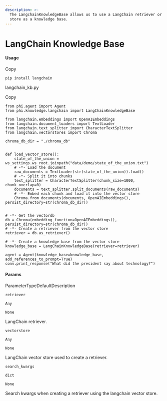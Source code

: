 ```yaml
---
description: >-
  The LangchainKnowledgeBase allows us to use a LangChain retriever or vector
  store as a knowledge base.
---
```


# LangChain Knowledge Base

#### Usage <a href="#usage" id="usage"></a>

Copy

```
pip install langchain
```

langchain\_kb.py

Copy

```
from phi.agent import Agent
from phi.knowledge.langchain import LangChainKnowledgeBase

from langchain.embeddings import OpenAIEmbeddings
from langchain.document_loaders import TextLoader
from langchain.text_splitter import CharacterTextSplitter
from langchain.vectorstores import Chroma

chroma_db_dir = "./chroma_db"


def load_vector_store():
    state_of_the_union = ws_settings.ws_root.joinpath("data/demo/state_of_the_union.txt")
    # -*- Load the document
    raw_documents = TextLoader(str(state_of_the_union)).load()
    # -*- Split it into chunks
    text_splitter = CharacterTextSplitter(chunk_size=1000, chunk_overlap=0)
    documents = text_splitter.split_documents(raw_documents)
    # -*- Embed each chunk and load it into the vector store
    Chroma.from_documents(documents, OpenAIEmbeddings(), persist_directory=str(chroma_db_dir))


# -*- Get the vectordb
db = Chroma(embedding_function=OpenAIEmbeddings(), persist_directory=str(chroma_db_dir))
# -*- Create a retriever from the vector store
retriever = db.as_retriever()

# -*- Create a knowledge base from the vector store
knowledge_base = LangChainKnowledgeBase(retriever=retriever)

agent = Agent(knowledge_base=knowledge_base, add_references_to_prompt=True)
conv.print_response("What did the president say about technology?")
```

#### [​](https://docs.phidata.com/knowledge/langchain#params)Params <a href="#params" id="params"></a>

ParameterTypeDefaultDescription

`retriever`

`Any`

`None`

LangChain retriever.

`vectorstore`

`Any`

`None`

LangChain vector store used to create a retriever.

`search_kwargs`

`dict`

`None`

Search kwargs when creating a retriever using the langchain vector store.

[\
](https://axidata.gitbook.io/axidata/documentation/knowledge/json-knowledge-base)
